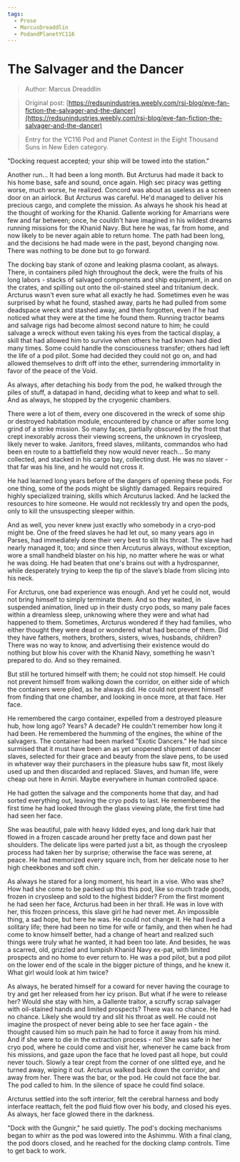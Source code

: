 ```yaml
---
tags:
  - Prose
  - MarcusDreaddlin
  - PodandPlanetYC116
---
```


# The Salvager and the Dancer

> Author: Marcus Dreaddlin

> Original post: [https://redsunindustries.weebly.com/rsi-blog/eve-fan-fiction-the-salvager-and-the-dancer](https://redsunindustries.weebly.com/rsi-blog/eve-fan-fiction-the-salvager-and-the-dancer)

> Entry for the YC116 Pod and Planet Contest in the Eight Thousand Suns in New Eden category.


"Docking request accepted; your ship will be towed into the station."

Another run... It had been a long month. But Arcturus had made it back to his home base, safe and sound, once again. High sec piracy was getting worse, much worse, he realized. Concord was about as useless as a screen door on an airlock. But Arcturus was careful. He'd managed to deliver his precious cargo, and complete the mission. As always he shook his head at the thought of working for the Khanid. Gallente working for Amarrians were few and far between; once, he couldn't have imagined in his wildest dreams running missions for the Khanid Navy. But here he was, far from home, and now likely to be never again able to return home. The path had been long, and the decisions he had made were in the past, beyond changing now. There was nothing to be done but to go forward.

The docking bay stank of ozone and leaking plasma coolant, as always. There, in containers piled high throughout the deck, were the fruits of his long labors - stacks of salvaged components and ship equipment, in and on the crates, and spilling out onto the oil-stained steel and tritanium deck. Arcturus wasn't even sure what all exactly he had. Sometimes even he was surprised by what he found, stashed away, parts he had pulled from some deadspace wreck and stashed away, and then forgotten, even if he had noticed what they were at the time he found them. Running tractor beams and salvage rigs had become almost second nature to him; he could salvage a wreck without even taking his eyes from the tactical display, a skill that had allowed him to survive when others he had known had died many times. Some could handle the consciousness transfer; others had left the life of a pod pilot. Some had decided they could not go on, and had allowed themselves to drift off into the ether, surrendering immortality in favor of the peace of the Void.

As always, after detaching his body from the pod, he walked through the piles of stuff, a datapad in hand, deciding what to keep and what to sell. And as always, he stopped by the cryogenic chambers.

There were a lot of them, every one discovered in the wreck of some ship or destroyed habitation module, encountered by chance or after some long grind of a strike mission. So many faces, partially obscured by the frost that crept inexorably across their viewing screens, the unknown in cryosleep, likely never to wake. Janitors, freed slaves, militants, commandos who had been en route to a battlefield they now would never reach... So many collected, and stacked in his cargo bay, collecting dust. He was no slaver - that far was his line, and he would not cross it.

He had learned long years before of the dangers of opening these pods. For one thing, some of the pods might be slightly damaged. Repairs required highly specialized training, skills which Arcuturus lacked. And he lacked the resources to hire someone. He would not recklessly try and open the pods, only to kill the unsuspecting sleeper within.

And as well, you never knew just exactly who somebody in a cryo-pod might be. One of the freed slaves he had let out, so many years ago in Parses, had immediately done their very best to slit his throat. The slave had nearly managed it, too; and since then Arcuturus always, without exception, wore a small handheld blaster on his hip, no matter where he was or what he was doing. He had beaten that one's brains out with a hydrospanner, while desperately trying to keep the tip of the slave’s blade from slicing into his neck.

For Arcturus, one bad experience was enough. And yet he could not, would not bring himself to simply terminate them. And so they waited, in suspended animation, lined up in their dusty cryo pods, so many pale faces within a dreamless sleep, unknowing where they were and what had happened to them. Sometimes, Arcturus wondered if they had families, who either thought they were dead or wondered what had become of them. Did they have fathers, mothers, brothers, sisters, wives, husbands, children? There was no way to know, and advertising their existence would do nothing but blow his cover with the Khanid Navy, something he wasn't prepared to do. And so they remained.

But still he tortured himself with them; he could not stop himself. He could not prevent himself from walking down the corridor, on either side of which the containers were piled, as he always did. He could not prevent himself from finding that one chamber, and looking in once more, at that face. Her face.

He remembered the cargo container, expelled from a destroyed pleasure hub, how long ago? Years? A decade? He couldn't remember how long it had been. He remembered the humming of the engines, the whine of the salvagers. The container had been marked "Exotic Dancers." He had since surmised that it must have been an as yet unopened shipment of dancer slaves, selected for their grace and beauty from the slave pens, to be used in whatever way their purchasers in the pleasure hubs saw fit, most likely used up and then discarded and replaced. Slaves, and human life, were cheap out here in Arniri. Maybe everywhere in human controlled space.

He had gotten the salvage and the components home that day, and had sorted everything out, leaving the cryo pods to last. He remembered the first time he had looked through the glass viewing plate, the first time had had seen her face.

She was beautiful, pale with heavy lidded eyes, and long dark hair that flowed in a frozen cascade around her pretty face and down past her shoulders. The delicate lips were parted just a bit, as though the cryosleep process had taken her by surprise; otherwise the face was serene, at peace. He had memorized every square inch, from her delicate nose to her high cheekbones and soft chin.

As always he stared for a long moment, his heart in a vise. Who was she? How had she come to be packed up this this pod, like so much trade goods, frozen in cryosleep and sold to the highest bidder? From the first moment he had seen her face, Arcturus had been in her thrall. He was in love with her, this frozen princess, this slave girl he had never met. An impossible thing, a sad hope, but here he was. He could not change it. He had lived a solitary life; there had been no time for wife or family, and then when he had come to know himself better, had a change of heart and realized such things were truly what he wanted, it had been too late. And besides, he was a scarred, old, grizzled and lumpish Khanid Navy ex-pat, with limited prospects and no home to ever return to. He was a pod pilot, but a pod pilot on the lower end of the scale in the bigger picture of things, and he knew it. What girl would look at him twice?

As always, he berated himself for a coward for never having the courage to try and get her released from her icy prison. But what if he were to release her? Would she stay with him, a Gallente traitor, a scruffy scrap salvager with oil-stained hands and limited prospects? There was no chance. He had no chance. Likely she would try and slit his throat as well. He could not imagine the prospect of never being able to see her face again - the thought caused him so much pain he had to force it away from his mind. And if she were to die in the extraction process - no! She was safe in her cryo pod, where he could come and visit her, whenever he came back from his missions, and gaze upon the face that he loved past all hope, but could never touch. Slowly a tear crept from the corner of one slitted eye, and he turned away, wiping it out. Arcturus walked back down the corridor, and away from her. There was the bar, or the pod. He could not face the bar. The pod called to him. In the silence of space he could find solace.

Arcturus settled into the soft interior, felt the cerebral harness and body interface reattach, felt the pod fluid flow over his body, and closed his eyes. As always, her face glowed there in the darkness.

"Dock with the Gungnir," he said quietly. The pod's docking mechanisms began to whirr as the pod was lowered into the Ashimmu. With a final clang, the pod doors closed, and he reached for the docking clamp controls. Time to get back to work.